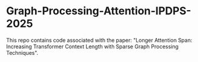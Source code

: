 # Graph-Processing-Attention-IPDPS-2025
This repo contains code associated with the paper: "Longer Attention Span: Increasing Transformer Context Length with Sparse Graph Processing Techniques".
